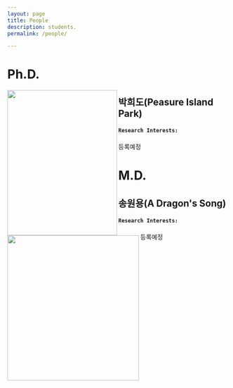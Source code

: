 ```yaml
---
layout: page
title: People
description: students.
permalink: /people/

---
```




# Ph.D.



<img src="D:\MnS\MnSBlog\assets\img\alumni\HD.jpg" height="330px" width="250px" align="left">

## **박희도(Peasure Island Park)**

#### `Research Interests:` 

등록예정



# M.D.



<img src="D:\MnS\MnSBlog\assets\img\alumni\WY.jpg" height="330px" width="300px" align="left">

## **송원용(A Dragon's Song)**

#### `Research Interests:` 

등록예정

